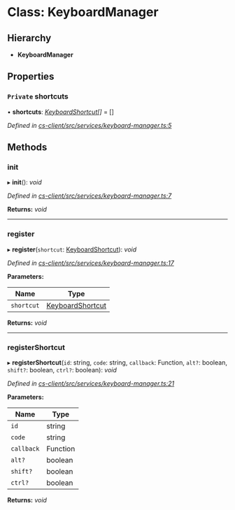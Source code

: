 # Class: KeyboardManager

## Hierarchy

* **KeyboardManager**

## Properties

### `Private` shortcuts

• **shortcuts**: *[KeyboardShortcut](_cs_core_src_utils_keyboard_shortcut_.keyboardshortcut.md)[]* =  []

*Defined in [cs-client/src/services/keyboard-manager.ts:5](https://github.com/TNOCS/csnext/blob/dad76c19/packages/cs-client/src/services/keyboard-manager.ts#L5)*

## Methods

###  init

▸ **init**(): *void*

*Defined in [cs-client/src/services/keyboard-manager.ts:7](https://github.com/TNOCS/csnext/blob/dad76c19/packages/cs-client/src/services/keyboard-manager.ts#L7)*

**Returns:** *void*

___

###  register

▸ **register**(`shortcut`: [KeyboardShortcut](_cs_core_src_utils_keyboard_shortcut_.keyboardshortcut.md)): *void*

*Defined in [cs-client/src/services/keyboard-manager.ts:17](https://github.com/TNOCS/csnext/blob/dad76c19/packages/cs-client/src/services/keyboard-manager.ts#L17)*

**Parameters:**

Name | Type |
------ | ------ |
`shortcut` | [KeyboardShortcut](_cs_core_src_utils_keyboard_shortcut_.keyboardshortcut.md) |

**Returns:** *void*

___

###  registerShortcut

▸ **registerShortcut**(`id`: string, `code`: string, `callback`: Function, `alt?`: boolean, `shift?`: boolean, `ctrl?`: boolean): *void*

*Defined in [cs-client/src/services/keyboard-manager.ts:21](https://github.com/TNOCS/csnext/blob/dad76c19/packages/cs-client/src/services/keyboard-manager.ts#L21)*

**Parameters:**

Name | Type |
------ | ------ |
`id` | string |
`code` | string |
`callback` | Function |
`alt?` | boolean |
`shift?` | boolean |
`ctrl?` | boolean |

**Returns:** *void*
